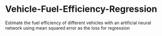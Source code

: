 # Vehicle-Fuel-Efficiency-Regression
Estimate the fuel efficiency of different vehicles with an artificial neural network using mean squared error as the loss for regression
